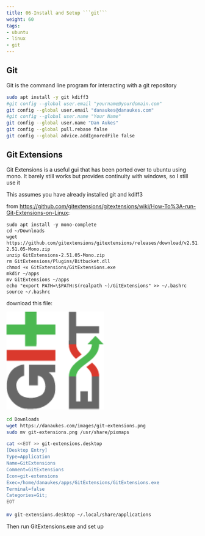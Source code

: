 ```yaml
---
title: 06-Install and Setup ```git```
weight: 60
tags:
- ubuntu
- linux
- git
---
```


## Git

Git is the command line program for interacting with a git repository

```bash
sudo apt install -y git kdiff3
#git config --global user.email "yourname@yourdomain.com"
git config --global user.email "danaukes@danaukes.com"
#git config --global user.name "Your Name"
git config --global user.name "Dan Aukes"
git config --global pull.rebase false
git config --global advice.addIgnoredFile false
```

## Git Extensions

Git Extensions is a useful gui that has been ported over to ubuntu using mono.  It barely still works but provides continuity with windows, so I still use it

This assumes you have already installed git and kdiff3

from <https://github.com/gitextensions/gitextensions/wiki/How-To%3A-run-Git-Extensions-on-Linux>:

```
sudo apt install -y mono-complete
cd ~/Downloads
wget https://github.com/gitextensions/gitextensions/releases/download/v2.51.05/GitExtensions-2.51.05-Mono.zip
unzip GitExtensions-2.51.05-Mono.zip
rm GitExtensions/Plugins/Bitbucket.dll
chmod +x GitExtensions/GitExtensions.exe
mkdir ~/apps
mv GitExtensions ~/apps
echo "export PATH=\$PATH:$(realpath ~)/GitExtensions" >> ~/.bashrc
source ~/.bashrc
```

download this file:

![Icon](/images/git-extensions.png)

```bash
cd Downloads
wget https://danaukes.com/images/git-extensions.png
sudo mv git-extensions.png /usr/share/pixmaps
```

```bash
cat <<EOT >> git-extensions.desktop
[Desktop Entry]
Type=Application
Name=GitExtensions
Comment=GitExtensions
Icon=git-extensions
Exec=/home/danaukes/apps/GitExtensions/GitExtensions.exe
Terminal=false
Categories=Git;
EOT

mv git-extensions.desktop ~/.local/share/applications
```

Then run GitExtensions.exe and set up
